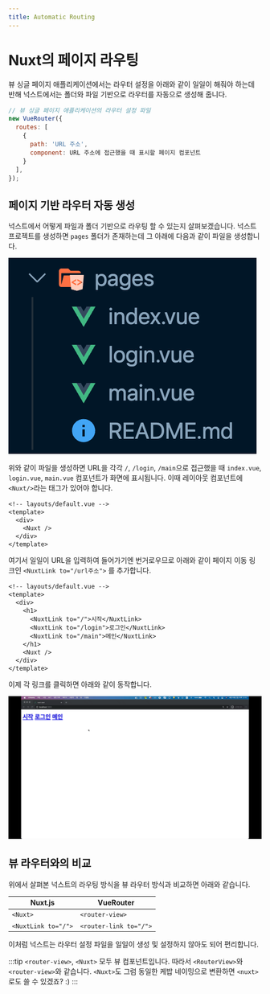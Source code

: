 ```yaml
---
title: Automatic Routing
---
```


# Nuxt의 페이지 라우팅

뷰 싱글 페이지 애플리케이션에서는 라우터 설정을 아래와 같이 일일이 해줘야 하는데 반해 넉스트에서는 폴더와 파일 기반으로 라우터를 자동으로 생성해 줍니다.

```js
// 뷰 싱글 페이지 애플리케이션의 라우터 설정 파일
new VueRouter({
  routes: [
    {
      path: 'URL 주소',
      component: URL 주소에 접근했을 때 표시할 페이지 컴포넌트
    }
  ],
});
```

## 페이지 기반 라우터 자동 생성

넉스트에서 어떻게 파일과 폴더 기반으로 라우팅 할 수 있는지 살펴보겠습니다. 넉스트 프로젝트를 생성하면 `pages` 폴더가 존재하는데 그 아래에 다음과 같이 파일을 생성합니다.

![page-folder](./images/page-folder.png)

위와 같이 파일을 생성하면 URL을 각각 `/`, `/login`, `/main`으로 접근했을 때 `index.vue`, `login.vue`, `main.vue` 컴포넌트가 화면에 표시됩니다. 이때 레이아웃 컴포넌트에 `<Nuxt/>`라는 태그가 있어야 합니다.

```html{4}
<!-- layouts/default.vue -->
<template>
  <div>
    <Nuxt />
  </div>
</template>
```

여기서 일일이 URL을 입력하여 들어가기엔 번거로우므로 아래와 같이 페이지 이동 링크인 `<NuxtLink to="/url주소">` 를 추가합니다.

```html{5-7}
<!-- layouts/default.vue -->
<template>
  <div>
    <h1>
      <NuxtLink to="/">시작</NuxtLink>
      <NuxtLink to="/login">로그인</NuxtLink>
      <NuxtLink to="/main">메인</NuxtLink>
    </h1>
    <Nuxt />
  </div>
</template>
```

이제 각 링크를 클릭하면 아래와 같이 동작합니다.

![nuxt-routing](./images/nuxt-routing.gif)

## 뷰 라우터와의 비교

위에서 살펴본 넉스트의 라우팅 방식을 뷰 라우터 방식과 비교하면 아래와 같습니다.

| Nuxt.js | VueRouter |
|-------|---------|
| `<Nuxt>`    | `<router-view>` |
| `<NuxtLink to="/">`     | `<router-link to="/">` |

이처럼 넉스트는 라우터 설정 파일을 일일이 생성 및 설정하지 않아도 되어 편리합니다.

:::tip
`<router-view>`, `<Nuxt>` 모두 뷰 컴포넌트입니다. 따라서 `<RouterView>`와 `<router-view>`와 같습니다. `<Nuxt>`도 그럼 동일한 케밥 네이밍으로 변환하면 `<nuxt>`로도 쓸 수 있겠죠? :)
:::